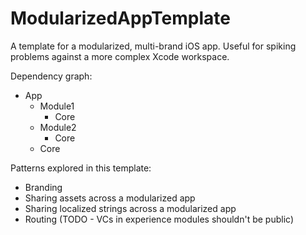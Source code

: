 # ModularizedAppTemplate

A template for a modularized, multi-brand iOS app. Useful for spiking problems against a more complex Xcode workspace.

Dependency graph:
- App
    - Module1
        - Core
    - Module2
        - Core
    - Core
    
Patterns explored in this template:
- Branding
- Sharing assets across a modularized app
- Sharing localized strings across a modularized app
- Routing (TODO - VCs in experience modules shouldn't be public)

